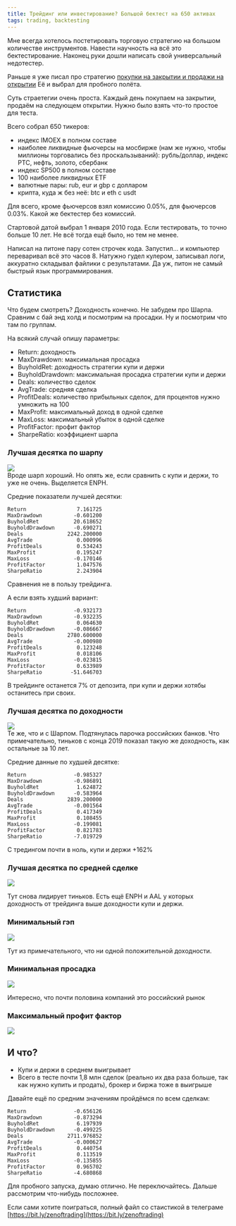 ```yaml
---
title: Трейдинг или инвестирование? Большой бектест на 650 активах
tags: trading, backtesting
---
```


Мне всегда хотелось постетировать торговую стратегию на большом количестве инструментов. Навести научность на всё это бектестирование. Наконец руки дошли написать свой универсальный недотестер.

Раньше я уже писал про стратегию [покупки на закрытии и продажи на открытии](https://zenoftrading.github.io/buy-the-close-sell-the-open.html) Её и выбрал для пробного полёта. 

Суть страетегии очень проста. Каждый день покупаем на закрытии, продаём на следующем открытии. Нужно было взять что-то простое для теста. 

Всего собрал 650 тикеров:
- индекс IMOEX в полном составе
- наиболее ликвидные фьючерсы на мосбирже (нам же нужно, чтобы миллионы торговались без проскальзываний): рубль/доллар, индекс РТС, нефть, золото, сбербанк
- индекс SP500 в полном составе
- 100 наиболее ликвидных ETF
- валютные пары: rub, eur и gbp с долларом
- крипта, куда ж без неё: btc и eth с usdt

Для всего, кроме фьючерсов взял комиссию 0.05%, для фьючерсов 0.03%. Какой же бектестер без комиссий.

Стартовой датой выбрал 1 января 2010 года. Если тестировать, то точно больше 10 лет. Не всё тогда ещё было, но тем не менее.

Написал на питоне пару сотен строчек кода. Запустил... и компьютер переваривал всё это часов 8. Натужно гудел кулером, записывал логи, аккуратно складывал файлики с результатами. Да уж, питон не самый быстрый язык программирования.

## Статистика
Что будем смотреть? Доходность конечно. Не забудем про Шарпа. Сравним с бай энд холд и посмотрим на просадки. Ну и посмотрим что там по группам.

На всякий случай опишу параметры:
- Return: доходность
- MaxDrawdown: максимальная просадка
- BuyholdRet: доходность стратегии купи и держи
- BuyholdDrawdown: максимальная просадка стратегии купи и держи
- Deals: количество сделок
- AvgTrade: средняя сделка
- ProfitDeals: количество прибыльных сделок, для процентов нужно умножить на 100
- MaxProfit: максимальный доход в одной сделке
- MaxLoss: максимальный убыток в одной сделке
- ProfitFactor: профит фактор
- SharpeRatio: коэффициент шарпа

### Лучшая десятка по шарпу

<img src="../assets/images/2021/05/buyonclose_sharpe.png"/><br/>
Вроде шарп хороший. Но опять же, если сравнить с купи и держи, то уже не очень. Выделяется ENPH.

Средние показатели лучшей десятки:
```
Return                7.161725
MaxDrawdown          -0.601200
BuyholdRet           20.618652
BuyholdDrawdown      -0.690271
Deals              2242.200000
AvgTrade              0.000996
ProfitDeals           0.534243
MaxProfit             0.195247
MaxLoss              -0.170146
ProfitFactor          1.047576
SharpeRatio           2.243904
```
Сравнения не в пользу трейдинга.

А если взять худший вариант:
```
Return               -0.932173
MaxDrawdown          -0.932235
BuyholdRet            0.064630
BuyholdDrawdown      -0.086667
Deals              2780.600000
AvgTrade             -0.000980
ProfitDeals           0.123248
MaxProfit             0.018106
MaxLoss              -0.023815
ProfitFactor          0.633989
SharpeRatio         -51.646703
```
В трейдинге останется 7% от депозита, при купи и держи хотябы останитесь при своих.

### Лучшая десятка по доходности

<img src="../assets/images/2021/05/buyonclose_return.png"/><br/>
Те же, что и с Шарпом. Подтянулась парочка российских банков. Что примечательно, тиньков с конца 2019 показал такую же доходность, как остальные за 10 лет.

Средние данные по худшей десятке:
```
Return               -0.985327
MaxDrawdown          -0.986891
BuyholdRet            1.624872
BuyholdDrawdown      -0.583964
Deals              2839.200000
AvgTrade             -0.001564
ProfitDeals           0.417349
MaxProfit             0.108455
MaxLoss              -0.199081
ProfitFactor          0.821783
SharpeRatio          -7.019729
```
С тредингом почти в ноль, купи и держи +162%


### Лучшая десятка по средней сделке

<img src="../assets/images/2021/05/buyonclose_avgtrade.png"/><br/>

Тут снова лидирует тиньков. Есть ещё ENPH и AAL у которых доходность от трейдинга выше доходности купи и держи.


### Минимальный гэп

<img src="../assets/images/2021/05/buyonclose_maxloss.png"/><br/>

Тут из примечательного, что ни одной положительной доходности.

### Минимальная просадка

<img src="../assets/images/2021/05/buyonclose_maxdrawdown.png"/><br/>

Интересно, что почти половина компаний это российский рынок

### Максимальный профит фактор

<img src="../assets/images/2021/05/buyonclose_profitfactor.png"/><br/>

## И что?

- Купи и держи в среднем выигрывает
- Всего в тесте почти 1,8 млн сделок (реально их два раза больше, так как нужно купить и продать), брокер и биржа тоже в выигрыше

Давайте ещё по средним значениям пройдёмся по всем сделкам:
```
Return               -0.656126
MaxDrawdown          -0.873294
BuyholdRet            6.197939
BuyholdDrawdown      -0.499225
Deals              2711.976852
AvgTrade             -0.000627
ProfitDeals           0.440754
MaxProfit             0.113519
MaxLoss              -0.135855
ProfitFactor          0.965702
SharpeRatio          -4.680868
```

Для пробного запуска, думаю отлично. Не переключайтесь. Дальше рассмотрим что-нибудь посложнее.

Если сами хотите поиграться, полный файл со стаистикой в телеграме [https://bit.ly/zenoftrading](https://bit.ly/zenoftrading)